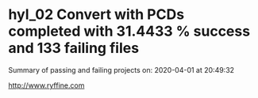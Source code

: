 # hyl_02 Convert with PCDs completed with 31.4433 % success and 133 failing files

Summary of passing and failing projects on: 2020-04-01 at 20:49:32

http://www.ryffine.com
